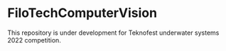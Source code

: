 # FiloTechComputerVision
This repository is under development for Teknofest underwater systems 2022 competition.
